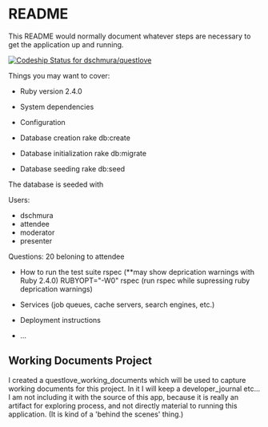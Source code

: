 # README

This README would normally document whatever steps are necessary to get the
application up and running.

[ ![Codeship Status for dschmura/questlove](https://app.codeship.com/projects/d5f91dd0-adc0-0134-bab6-42bf2211c7d1/status?branch=master)](https://app.codeship.com/projects/192563)

Things you may want to cover:

* Ruby version
2.4.0

* System dependencies

* Configuration

* Database creation
rake db:create

* Database initialization
rake db:migrate

* Database seeding
rake db:seed

The database is seeded with 

Users:  
  - dschmura
  - attendee
  - moderator
  - presenter

Questions: 
  20 beloning to attendee

* How to run the test suite
rspec (**may show deprication warnings with Ruby 2.4.0)
RUBYOPT="-W0" rspec (run rspec while supressing ruby deprication warnings)

* Services (job queues, cache servers, search engines, etc.)

* Deployment instructions

* ...

## Working Documents Project

I created a questlove_working_documents which will be used to capture working documents for this project. In it I will keep a developer_journal etc... I am not including it with the source of this app, because it is really an artifact for exploring process, and not directly material to running this application. (It is kind of a 'behind the scenes' thing.)